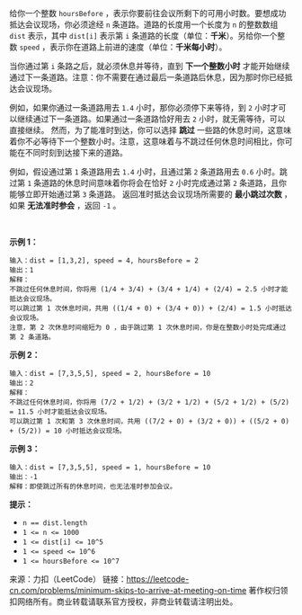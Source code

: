 给你一个整数 ```hoursBefore``` ，表示你要前往会议所剩下的可用小时数。要想成功抵达会议现场，你必须途经 ```n``` 条道路。道路的长度用一个长度为 ```n``` 的整数数组 ```dist``` 表示，其中 ```dist[i]``` 表示第 ```i``` 条道路的长度（单位：**千米**）。另给你一个整数 ```speed``` ，表示你在道路上前进的速度（单位：**千米每小时**）。

当你通过第 ```i``` 条路之后，就必须休息并等待，直到 **下一个整数小时** 才能开始继续通过下一条道路。注意：你不需要在通过最后一条道路后休息，因为那时你已经抵达会议现场。

例如，如果你通过一条道路用去 ```1.4``` 小时，那你必须停下来等待，到 ```2``` 小时才可以继续通过下一条道路。如果通过一条道路恰好用去 ```2``` 小时，就无需等待，可以直接继续。
然而，为了能准时到达，你可以选择 **跳过** 一些路的休息时间，这意味着你不必等待下一个整数小时。注意，这意味着与不跳过任何休息时间相比，你可能在不同时刻到达接下来的道路。

例如，假设通过第 ```1``` 条道路用去 ```1.4``` 小时，且通过第 ```2``` 条道路用去 ```0.6``` 小时。跳过第 ```1``` 条道路的休息时间意味着你将会在恰好 ```2``` 小时完成通过第 ```2``` 条道路，且你能够立即开始通过第 ```3``` 条道路。
返回准时抵达会议现场所需要的 **最小跳过次数** ，如果 **无法准时参会** ，返回 ```-1``` 。

 

**示例 1：**
```
输入：dist = [1,3,2], speed = 4, hoursBefore = 2
输出：1
解释：
不跳过任何休息时间，你将用 (1/4 + 3/4) + (3/4 + 1/4) + (2/4) = 2.5 小时才能抵达会议现场。
可以跳过第 1 次休息时间，共用 ((1/4 + 0) + (3/4 + 0)) + (2/4) = 1.5 小时抵达会议现场。
注意，第 2 次休息时间缩短为 0 ，由于跳过第 1 次休息时间，你是在整数小时处完成通过第 2 条道路。
```
**示例 2：**
```
输入：dist = [7,3,5,5], speed = 2, hoursBefore = 10
输出：2
解释：
不跳过任何休息时间，你将用 (7/2 + 1/2) + (3/2 + 1/2) + (5/2 + 1/2) + (5/2) = 11.5 小时才能抵达会议现场。
可以跳过第 1 次和第 3 次休息时间，共用 ((7/2 + 0) + (3/2 + 0)) + ((5/2 + 0) + (5/2)) = 10 小时抵达会议现场。
```
**示例 3：**
```
输入：dist = [7,3,5,5], speed = 1, hoursBefore = 10
输出：-1
解释：即使跳过所有的休息时间，也无法准时参加会议。
```

**提示：**

* ```n == dist.length```
* ```1 <= n <= 1000```
* ```1 <= dist[i] <= 10^5```
* ```1 <= speed <= 10^6```
* ```1 <= hoursBefore <= 10^7```

来源：力扣（LeetCode）
链接：https://leetcode-cn.com/problems/minimum-skips-to-arrive-at-meeting-on-time
著作权归领扣网络所有。商业转载请联系官方授权，非商业转载请注明出处。
